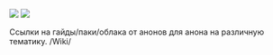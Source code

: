 
![](https://2ch.hk/b/thumb/171071047/15191478267710s.jpg) ![](https://i.ibb.co/fSTMtBj/lol1550244237.jpg)

Ссылки на гайды/паки/облака от анонов для анона на различную тематику. /Wiki/
